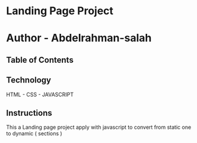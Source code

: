 # Landing Page Project
# Author - Abdelrahman-salah

## Table of Contents
<h2>Technology</h2>
<p> HTML - CSS - JAVASCRIPT </p>


## Instructions

<p> This a Landing page project apply with javascript to convert from static one to dynamic ( sections ) </p>

